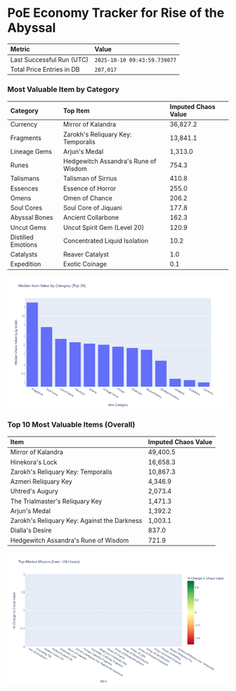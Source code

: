 # PoE Economy Tracker for Rise of the Abyssal

<!-- START_MAINTENANCE -->
| Metric | Value |
|:---|:---|
| Last Successful Run (UTC) | `2025-10-10 09:43:59.739077` |
| Total Price Entries in DB | `207,017` |

<!-- END_MAINTENANCE -->

<!-- START_DATAFRAME_DEBUG -->
<!-- END_DATAFRAME_DEBUG -->

<!-- START_CATEGORY_ANALYSIS -->
### Most Valuable Item by Category
| Category | Top Item | Imputed Chaos Value |
| :--- | :--- | :--- |
| Currency | Mirror of Kalandra | 36,827.2 |
| Fragments | Zarokh's Reliquary Key: Temporalis | 13,841.1 |
| Lineage Gems | Arjun's Medal | 1,313.0 |
| Runes | Hedgewitch Assandra's Rune of Wisdom | 754.3 |
| Talismans | Talisman of Sirrius | 410.8 |
| Essences | Essence of Horror | 255.0 |
| Omens | Omen of Chance | 206.2 |
| Soul Cores | Soul Core of Jiquani | 177.8 |
| Abyssal Bones | Ancient Collarbone | 162.3 |
| Uncut Gems | Uncut Spirit Gem (Level 20) | 120.9 |
| Distilled Emotions | Concentrated Liquid Isolation | 10.2 |
| Catalysts | Reaver Catalyst | 1.0 |
| Expedition | Exotic Coinage | 0.1 |


![Category Analysis Chart](charts/category_analysis.png)
<!-- END_ANALYSIS -->

<!-- START_ANALYSIS -->
### Top 10 Most Valuable Items (Overall)
| Item | Imputed Chaos Value |
| :--- | :--- |
| Mirror of Kalandra | 49,400.5 |
| Hinekora's Lock | 16,658.3 |
| Zarokh's Reliquary Key: Temporalis | 10,867.3 |
| Azmeri Reliquary Key | 4,346.9 |
| Uhtred's Augury | 2,073.4 |
| The Trialmaster's Reliquary Key | 1,471.3 |
| Arjun's Medal | 1,392.2 |
| Zarokh's Reliquary Key: Against the Darkness | 1,003.1 |
| Dialla's Desire | 837.0 |
| Hedgewitch Assandra's Rune of Wisdom | 721.9 |


![Market Movers Chart](charts/market_movers.png)
<!-- END_ANALYSIS -->
